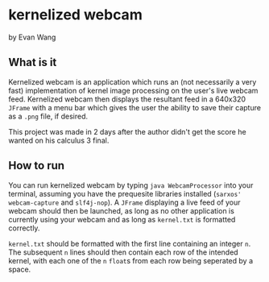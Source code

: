 # kernelized webcam
by Evan Wang

## What is it
Kernelized webcam is an application which runs an (not necessarily a very fast) implementation of kernel image processing on the user's live webcam feed. Kernelized webcam then displays the resultant feed in a 640x320 `JFrame` with a menu bar which gives the user the ability to save their capture as a `.png` file, if desired. 

This project was made in 2 days after the author didn't get the score he wanted on his calculus 3 final.

## How to run
You can run kernelized webcam by typing `java WebcamProcessor` into your terminal, assuming you have the prequesite libraries installed (`sarxos' webcam-capture` and `slf4j-nop`). A `JFrame` displaying a live feed of your webcam should then be launched, as long as no other application is currently using your webcam and as long as `kernel.txt` is formatted correctly. 

`kernel.txt` should be formatted with the first line containing an integer `n`. The subsequent `n` lines should then contain each row of the intended kernel, with each one of the `n` `float`s from each row being seperated by a space.

